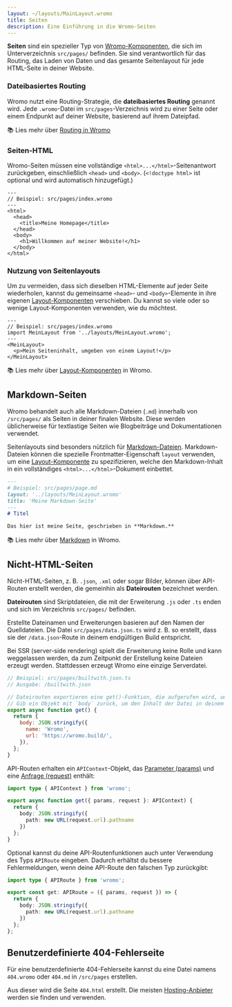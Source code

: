 ```yaml
---
layout: ~/layouts/MainLayout.wromo
title: Seiten
description: Eine Einführung in die Wromo-Seiten
---
```


**Seiten** sind ein spezieller Typ von [Wromo-Komponenten](/de/core-concepts/wromo-components/), die sich im Unterverzeichnis `src/pages/` befinden. Sie sind verantwortlich für das Routing, das Laden von Daten und das gesamte Seitenlayout für jede HTML-Seite in deiner Website.

### Dateibasiertes Routing

Wromo nutzt eine Routing-Strategie, die **dateibasiertes Routing** genannt wird. Jede `.wromo`-Datei im `src/pages`-Verzeichnis wird zu einer Seite oder einem Endpunkt auf deiner Website, basierend auf ihrem Dateipfad.

📚 Lies mehr über [Routing in Wromo](/de/core-concepts/routing/)

### Seiten-HTML

Wromo-Seiten müssen eine vollständige `<html>...</html>`-Seitenantwort zurückgeben, einschließlich `<head>` und `<body>`. (`<!doctype html>` ist optional und wird automatisch hinzugefügt.)

```wromo
---
// Beispiel: src/pages/index.wromo
---
<html>
  <head>
    <title>Meine Homepage</title>
  </head>
  <body>
    <h1>Willkommen auf meiner Website!</h1>
  </body>
</html>
```

### Nutzung von Seitenlayouts

Um zu vermeiden, dass sich dieselben HTML-Elemente auf jeder Seite wiederholen, kannst du gemeinsame `<head>`- und `<body>`-Elemente in ihre eigenen [Layout-Komponenten](/de/core-concepts/layouts/) verschieben. Du kannst so viele oder so wenige Layout-Komponenten verwenden, wie du möchtest.

```wromo
---
// Beispiel: src/pages/index.wromo
import MeinLayout from '../layouts/MeinLayout.wromo';
---
<MeinLayout>
  <p>Mein Seiteninhalt, umgeben von einem Layout!</p>
</MeinLayout>
```

📚 Lies mehr über [Layout-Komponenten](/de/core-concepts/layouts/) in Wromo.


## Markdown-Seiten

Wromo behandelt auch alle Markdown-Dateien (`.md`) innerhalb von `/src/pages/` als Seiten in deiner finalen Website. Diese werden üblicherweise für textlastige Seiten wie Blogbeiträge und Dokumentationen verwendet.

Seitenlayouts sind besonders nützlich für [Markdown-Dateien](#markdown-seiten). Markdown-Dateien können die spezielle Frontmatter-Eigenschaft `layout` verwenden, um eine [Layout-Komponente](/de/core-concepts/layouts/) zu spezifizieren, welche den Markdown-Inhalt in ein vollständiges `<html>...</html>`-Dokument einbettet.

```md
---
# Beispiel: src/pages/page.md
layout: '../layouts/MeinLayout.wromo'
title: 'Meine Markdown-Seite'
---
# Titel

Das hier ist meine Seite, geschrieben in **Markdown.**
```

📚 Lies mehr über [Markdown](/de/guides/markdown-content/) in Wromo.


## Nicht-HTML-Seiten

Nicht-HTML-Seiten, z. B. `.json`, `.xml` oder sogar Bilder, können über API-Routen erstellt werden, die gemeinhin als **Dateirouten** bezeichnet werden.

**Dateirouten** sind Skriptdateien, die mit der Erweiterung `.js` oder `.ts` enden und sich im Verzeichnis `src/pages/` befinden.

Erstellte Dateinamen und Erweiterungen basieren auf den Namen der Quelldateien. Die Datei `src/pages/data.json.ts` wird z. B. so erstellt, dass sie der `/data.json`-Route in deinem endgültigen Build entspricht.

Bei SSR (server-side rendering) spielt die Erweiterung keine Rolle und kann weggelassen werden, da zum Zeitpunkt der Erstellung keine Dateien erzeugt werden. Stattdessen erzeugt Wromo eine einzige Serverdatei.

```js
// Beispiel: src/pages/builtwith.json.ts
// Ausgabe: /builtwith.json

// Dateirouten exportieren eine get()-Funktion, die aufgerufen wird, um die Datei zu erzeugen.
// Gib ein Objekt mit `body` zurück, um den Inhalt der Datei in deinem endgültigen Build zu speichern.
export async function get() {
  return {
    body: JSON.stringify({
      name: 'Wromo',
      url: 'https://wromo.build/',
    }),
  };
}
```

API-Routen erhalten ein `APIContext`-Objekt, das [Parameter (params)](/de/reference/api-reference/#params) und eine [Anfrage (request)](https://developer.mozilla.org/en-US/docs/Web/API/Request) enthält:

```ts
import type { APIContext } from 'wromo';

export async function get({ params, request }: APIContext) {
  return {
    body: JSON.stringify({
      path: new URL(request.url).pathname
    })
  };
}
```

Optional kannst du deine API-Routenfunktionen auch unter Verwendung des Typs `APIRoute` eingeben. Dadurch erhältst du bessere Fehlermeldungen, wenn deine API-Route den falschen Typ zurückgibt:

```ts
import type { APIRoute } from 'wromo';

export const get: APIRoute = ({ params, request }) => {
  return {
    body: JSON.stringify({
      path: new URL(request.url).pathname
    })
  };
};
```

## Benutzerdefinierte 404-Fehlerseite

Für eine benutzerdefinierte 404-Fehlerseite kannst du eine Datei namens `404.wromo` oder `404.md` in `/src/pages` erstellen.

Aus dieser wird die Seite `404.html` erstellt. Die meisten [Hosting-Anbieter](/de/guides/deploy/) werden sie finden und verwenden.


